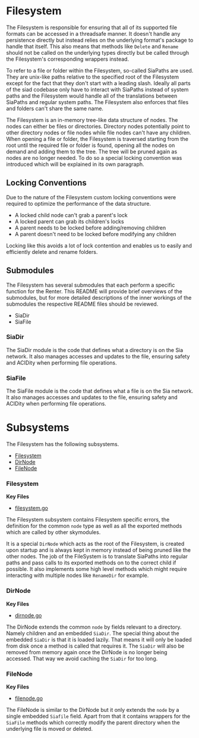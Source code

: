 # Filesystem
The Filesystem is responsible for ensuring that all of its supported file
formats can be accessed in a threadsafe manner. It doesn't handle any
persistence directly but instead relies on the underlying format's package to
handle that itself. This also means that methods like `Delete` and `Rename`
should not be called on the underlying types directly but be called through
the Filesystem's corresponding wrappers instead.

To refer to a file or folder within the Filesystem, so-called SiaPaths are
used. They are unix-like paths relative to the specified root of the
Filesystem except for the fact that they don't start with a leading slash.
Ideally all parts of the siad codebase only have to interact with SiaPaths
instead of system paths and the Filesystem would handle all of the
translations between SiaPaths and regular system paths. The Filesystem also
enforces that files and folders can't share the same name.

The Filesystem is an in-memory tree-like data structure of nodes. The nodes
can either be files or directories. Directory nodes potentially point to
other directory nodes or file nodes while file nodes can't have any children.
When opening a file or folder, the Filesystem is traversed starting from the
root until the required file or folder is found, opening all the nodes on
demand and adding them to the tree. The tree will be pruned again as nodes
are no longer needed. To do so a special locking convention was introduced
which will be explained in its own paragraph.

## Locking Conventions
Due to the nature of the Filesystem custom locking conventions were required
to optimize the performance of the data structure.

- A locked child node can't grab a parent's lock
- A locked parent can grab its children's locks
- A parent needs to be locked before adding/removing children
- A parent doesn't need to be locked before modifying any children

Locking like this avoids a lot of lock contention and enables us to easily
and efficiently delete and rename folders.

## Submodules
The Filesystem has several submodules that each perform a specific function
for the Renter. This README will provide brief overviews of the submodules,
but for more detailed descriptions of the inner workings of the submodules
the respective README files should be reviewed.
 - SiaDir
 - SiaFile

### SiaDir
The SiaDir module is the code that defines what a directory is on the Sia
network. It also manages accesses and updates to the file, ensuring safety and
ACIDity when performing file operations.

### SiaFile
The SiaFile module is the code that defines what a file is on the Sia network.
It also manages accesses and updates to the file, ensuring safety and ACIDity
when performing file operations.


# Subsystems
The Filesystem has the following subsystems.
- [Filesystem](#filesystem)
- [DirNode](#file-node)
- [FileNode](#dir-node)

### Filesystem
**Key Files**
- [filesystem.go](./filesystem.go)

The Filesystem subsystem contains Filesystem specific errors, the definition
for the common `node` type as well as all the exported methods which are
called by other skymodules.

It is a special `DirNode` which acts as the root of the Filesystem, is
created upon startup and is always kept in memory instead of being pruned
like the other nodes. The job of the FileSystem is to translate SiaPaths into
regular paths and pass calls to its exported methods on to the correct child
if possible. It also implements some high level methods which might require
interacting with multiple nodes like `RenameDir` for example.

### DirNode
**Key Files**
- [dirnode.go](./dirnode.go)

The DirNode extends the common `node` by fields relevant to a directory.
Namely children and an embedded `SiaDir`. The special thing about the
embedded `SiaDir` is that it is loaded lazily. That means it will only be
loaded from disk once a method is called that requires it. The `SiaDir` will
also be removed from memory again once the DirNode is no longer being
accessed. That way we avoid caching the `SiaDir` for too long.

### FileNode
**Key Files**
- [filenode.go](./filenode.go)

The FileNode is similar to the DirNode but it only extends the `node` by a
single embedded `Siafile` field. Apart from that it contains wrappers for the
`SiaFile` methods which correctly modify the parent directory when the
underlying file is moved or deleted.